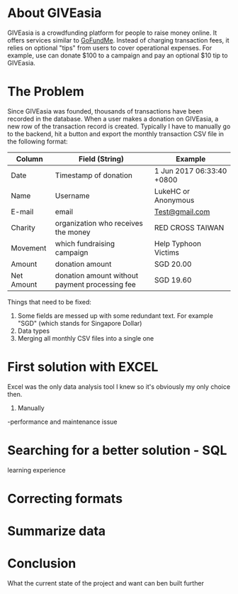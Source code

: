 # About GIVEasia
GIVEasia is a crowdfunding platform for people to raise money online. It offers services similar to [GoFundMe](https://www.gofundme.com/). Instead of charging transaction fees, it relies on optional "tips" from users to cover operational expenses. For example, use can donate $100 to a campaign and pay an optional $10 tip to GIVEasia. 

# The Problem
Since GIVEasia was founded, thousands of transactions have been recorded in the database. When a user makes a donation on GIVEasia, a new row of the transaction record is created. Typically I have to manually go to the backend, hit a button and export the monthly transaction CSV file in the following format:

Column| Field (String) | Example 
------|-------|--------
Date | Timestamp of donation | 1 Jun 2017 06:33:40 +0800
Name | Username | LukeHC or Anonymous
E-mail | email | Test@gmail.com
Charity |	organization who receives the money | RED CROSS TAIWAN
Movement | which fundraising campaign | Help Typhoon Victims
Amount | donation amount | SGD 20.00
Net Amount | donation amount without payment processing fee	| SGD 19.60

Things that need to be fixed:
1. Some fields are messed up with some redundant text. For example "SGD" (which stands for Singapore Dollar)
2. Data types
3. Merging all monthly CSV files into a single one

# First solution with EXCEL 

Excel was the only data analysis tool I knew so it's obviously my only choice then.
1. Manually 

-performance and maintenance issue

# Searching for a better solution - SQL
learning experience

#  Correcting formats


# Summarize data

# Conclusion
What the current state of the project and want can ben built further 

